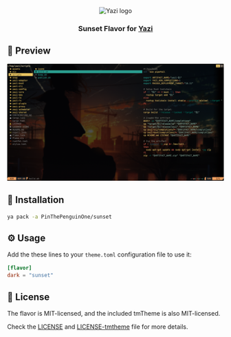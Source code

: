 <div align="center">
  <img src="https://github.com/sxyazi/yazi/blob/main/assets/logo.png?raw=true" alt="Yazi logo" width="20%">
</div>

<h3 align="center">
	Sunset Flavor for <a href="https://github.com/sxyazi/yazi">Yazi</a>
</h3>

## 👀 Preview

<img src="preview.png" width="600" />

## 🎨 Installation


```bash
ya pack -a PinThePenguinOne/sunset
```

## ⚙️ Usage

Add the these lines to your `theme.toml` configuration file to use it:


```toml
[flavor]
dark = "sunset"
```

## 📜 License

The flavor is MIT-licensed, and the included tmTheme is also MIT-licensed.

Check the [LICENSE](LICENSE) and [LICENSE-tmtheme](LICENSE-tmtheme) file for more details.
